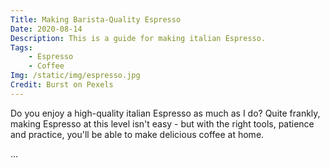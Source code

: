 ```yaml
---
Title: Making Barista-Quality Espresso
Date: 2020-08-14
Description: This is a guide for making italian Espresso.
Tags:
    - Espresso
    - Coffee
Img: /static/img/espresso.jpg
Credit: Burst on Pexels
---
```


Do you enjoy a high-quality italian Espresso as much as I do? Quite frankly,
making Espresso at this level isn't easy - but with the right tools, patience
and practice, you'll be able to make delicious coffee at home.

...